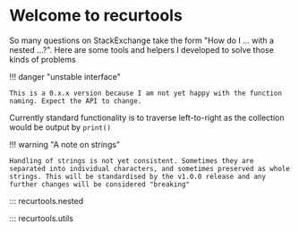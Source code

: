 # Welcome to recurtools

So many questions on StackExchange take the form "How do I ... with a nested ...?".
Here are some tools and helpers I developed to solve those kinds of problems

!!! danger "unstable interface"

    This is a 0.x.x version because I am not yet happy with the function naming. Expect the API to change.

Currently standard functionality is to traverse left-to-right as the collection would be output by `print()`

!!! warning "A note on strings"

    Handling of strings is not yet consistent. Sometimes they are separated into individual characters, and sometimes preserved as whole strings. This will be standardised by the v1.0.0 release and any further changes will be considered "breaking"

::: recurtools.nested

::: recurtools.utils